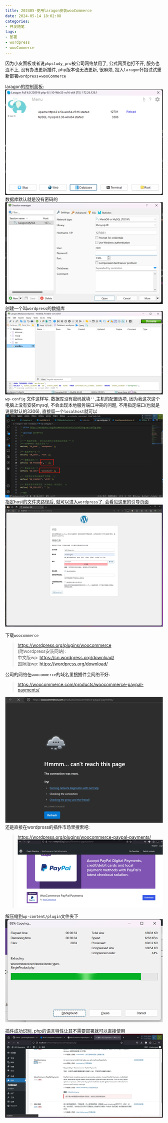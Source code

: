 ```yaml
---
title: 202405-使用laragon安装wooCommerce
date: 2024-05-14 18:02:08
categories:
- 开发随笔
tags: 
- 部署
- wordpress
- wooCommerce
---
```


因为小皮面板或者说`phpstudy_pro`被公司网络禁用了, 公式网页也打不开, 服务也连不上, 没有办法更新插件, php版本也无法更新, 很麻烦, 投入`laragon`怀抱试试重新部署`wordpress`+`wooCommerce`

laragon的控制面板:  
![pages](202405-使用laragon安装wooCommerce/001.png)  
数据库默认就是没有密码的  
![pages](202405-使用laragon安装wooCommerce/002.png)  
创建一个叫`wordpress`的数据库 
![pages](202405-使用laragon安装wooCommerce/003.png)
`wp-config` 文件这样写. 数据库没有密码就填`''`,主机的配置选项, 因为我这次这个电脑上没有安装mysql, 不会出现本地服务端口冲突的问题, 不用指定端口(也就是说是默认的3306), 直接留一个`localhost`就可以
![pages](202405-使用laragon安装wooCommerce/004.png)
指定host的文件夹路径后, 就可以进入`wordpress`了. 会看见这里的引导页面
![pages](202405-使用laragon安装wooCommerce/005.png)

下载`woocommerce`
> https://wordpress.org/plugins/woocommerce  
(附wordpress安装网站):  
> 中文版wp: https://cn.wordpress.org/download/  
> 国际版wp: https://wordpress.org/download/   

公司的网络在`woocommerce`的域名里搜插件会网络不好:
> https://woocommerce.com/products/woocommerce-paypal-payments/

![pages](202405-使用laragon安装wooCommerce/007.png)  
还是直接在wordpross的插件市场里搜索吧: 
> https://wordpress.org/plugins/woocommerce-paypal-payments/ 
> ![pages](202405-使用laragon安装wooCommerce/008.png) 
> 
解压缩到`wp-content/plugin`文件夹下  
![pages](202405-使用laragon安装wooCommerce/006.png) 

插件成功识别, php的语言特性让其不需要部署就可以直接使用
![pages](202405-使用laragon安装wooCommerce/009.png) 